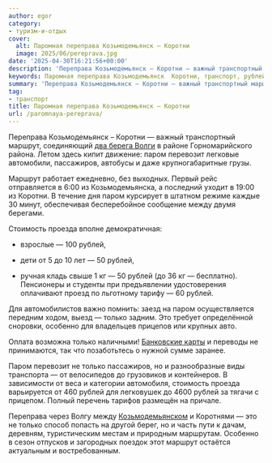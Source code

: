 ```yaml
---
author: egor
category:
- туризм-и-отдых
cover:
  alt: Паромная переправа Козьмодемьянск – Коротни
  image: 2025/06/pereprava.jpg
date: '2025-04-30T16:21:56+00:00'
description: 'Переправа Козьмодемьянск – Коротни — важный транспортный маршрут, соединяющий два берега Волги в районе Горномарийского района. Летом здесь кипит...'
keywords: Паромная переправа Козьмодемьянск  Коротни, транспорт, рублей, паром, только, маршрут, переправа, коротни, перевозит, пассажиров, стоимость, проезда, это, особенно, козьмодемьянск, важный, транспортный
summary: 'Переправа Козьмодемьянск – Коротни — важный транспортный маршрут, соединяющий два берега Волги в районе Горномарийского района. Летом здесь кипит...'
tag:
- транспорт
title: Паромная переправа Козьмодемьянск – Коротни
url: /paromnaya-pereprava/
---
```


Переправа Козьмодемьянск – Коротни — важный транспортный маршрут, соединяющий [два берега Волги](/parom2025/) в районе Горномарийского района. Летом здесь кипит движение: паром перевозит легковые автомобили, пассажиров, автобусы и даже крупногабаритные грузы.

Маршрут работает ежедневно, без выходных. Первый рейс отправляется в 6:00 из Козьмодемьянска, а последний уходит в 19:00 из Коротни. В течение дня паром курсирует в штатном режиме каждые 30 минут, обеспечивая бесперебойное сообщение между двумя берегами.

Стоимость проезда вполне демократичная:

- взрослые — 100 рублей,

- дети от 5 до 10 лет — 50 рублей,

- ручная кладь свыше 1 кг — 50 рублей (до 36 кг — бесплатно).  
Пенсионеры и студенты при предъявлении удостоверения оплачивают проезд по льготному тарифу — 60 рублей.

Для автомобилистов важно помнить: заезд на паром осуществляется передним ходом, выезд — только задним. Это требует определённой сноровки, особенно для владельцев прицепов или крупных авто.

Оплата возможна только наличными! [Банковские карты](/bank-mariel/) и переводы не принимаются, так что позаботьтесь о нужной сумме заранее.

Паром перевозит не только пассажиров, но и разнообразные виды транспорта — от велосипедов до грузовиков и контейнеров. В зависимости от веса и категории автомобиля, стоимость проезда варьируется от 460 рублей для легковушек до 4600 рублей за тягачи с прицепом. Полный перечень тарифов размещён на причале.

Переправа через Волгу между [Козьмодемьянском](/muzej-bendera/) и Коротнями — это не только способ попасть на другой берег, но и часть пути к дачам, деревням, туристическим местам и природным маршрутам. Особенно в сезон отпусков и загородных поездок этот маршрут остаётся актуальным и востребованным.